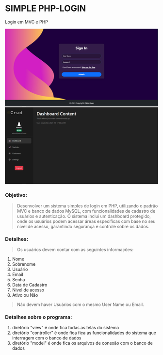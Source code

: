# SIMPLE PHP-LOGIN
Login em MVC e PHP

![PHP CRUD](https://github.com/PabloRuanP/-php-login-system/blob/main/Public/img/Home1.png)
</br>
![PHP CRUD](https://github.com/PabloRuanP/-php-login-system/blob/main/Public/img/Dashboard1.png)

### Objetivo: 

>Desenvolver um sistema simples de login em PHP, utilizando o padrão MVC e banco de dados MySQL, com funcionalidades de cadastro de usuários e autenticação. O sistema inclui um dashboard protegido, onde os usuários podem acessar áreas específicas com base no seu nível de acesso, garantindo segurança e controle sobre os dados.

### Detalhes:

>Os usuários devem contar com as seguintes informações:

1. Nome
2. Sobrenome
3. Usuário
4. Email
5. Senha
6. Data de Cadastro
7. Nivel de acesso
8. Ativo ou Não


>Não devem haver Usuários com o mesmo User Name ou Email.

### Detalhes sobre o programa:

1.  diretório "view" é onde fica todas as telas do sistema
2.  diretório "controller" é onde fica fica as funcionalidades do sistema que interragem com o banco de dados
3.  diretório "model" é onde fica os arquivos de conexão com o banco de dados
